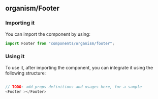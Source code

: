 ## organism/Footer

<!-- TODO: add a description here! -->

### Importing it

You can import the component by using:

```js
import Footer from "components/organism/footer";
```

### Using it

To use it, after importing the component, you can integrate it using the following structure:

```js

// TODO: add props definitions and usages here, for a sample
<Footer ></Footer>

```